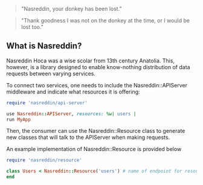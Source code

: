 > "Nasreddin, your donkey has been lost."

> "Thank goodness I was not on the donkey at the time, or I would be lost too."


## What is Nasreddin?

Nasreddin Hoca was a wise scolar from 13th century Anatolia. This, however, is a library designed to enable know-nothing
distribution of data requests between varying services.

To connect two services, one needs to include the Nasreddin::APIServer middleware and indicate what resources it is offering:
```ruby
require 'nasreddin/api-server'

use Nasreddin::APIServer, resources: %w| users |
run MyApp
```
Then, the consumer can use the Nasreddin::Resource class to generate new classes that will talk to the APIServer when making
requests.


An example implementation of Nasreddin::Resource is provided below

```ruby
require 'nasreddin/resource'

class Users < Nasreddin::Resource('users') # name of endpoint for resource
end

```
